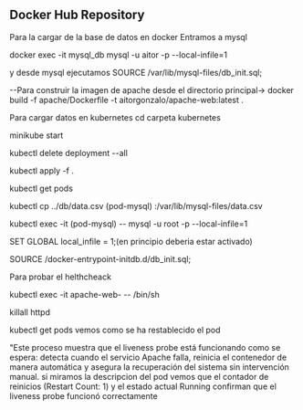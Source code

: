 ## Docker Hub Repository

Para la cargar de la base de datos en docker
Entramos a mysql

docker exec -it mysql_db mysql -u aitor -p --local-infile=1

 y desde mysql ejecutamos
 SOURCE /var/lib/mysql-files/db_init.sql;



--Para construir la imagen de apache
desde el directorio principal-> docker build -f apache/Dockerfile -t aitorgonzalo/apache-web:latest .


Para cargar datos en kubernetes
cd carpeta kubernetes

minikube start 

kubectl delete deployment --all

kubectl apply -f .

kubectl get pods

kubectl cp ../db/data.csv (pod-mysql) :/var/lib/mysql-files/data.csv

kubectl exec -it (pod-mysql) -- mysql -u root -p --local-infile=1

SET GLOBAL local_infile = 1;(en principio deberia estar activado)

SOURCE /docker-entrypoint-initdb.d/db_init.sql;

Para probar el helthcheack

kubectl exec -it apache-web-<id> -- /bin/sh


killall httpd

kubectl get pods
 vemos como se ha restablecido el pod


"Este proceso muestra que el liveness probe está funcionando como se espera: detecta cuando el servicio Apache falla, reinicia el contenedor de manera automática y asegura la recuperación del sistema sin intervención manual.
 si miramos la descripcion del pod vemos que el contador de reinicios (Restart Count: 1) y el estado actual Running confirman que el liveness probe funcionó correctamente